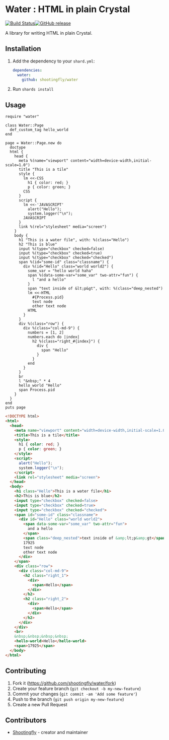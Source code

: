 # Water : HTML in plain Crystal

[![Build Status](https://travis-ci.org/shootingfly/water.svg?branch=master)](https://travis-ci.org/shootingfly/water)[![GitHub release](https://img.shields.io/github/release/shootingfly/water.svg)](https://github.com/shootingfly/water/releases)

A library for writing HTML in plain Crystal.

## Installation

1. Add the dependency to your `shard.yml`:

   ```yaml
   dependencies:
     water:
       github: shootingfly/water
   ```

2. Run `shards install`

## Usage

```crystal
require "water"

class Water::Page
  def_custom_tag hello_world
end

page = Water::Page.new do
  doctype
  html {
    head {
      meta %(name="viewport" content="width=device-width,initial-scale=1.0")
      title "This is a tile"
      style {
        lm <<-CSS
          h1 { color: red; }
          p { color: green; }
        CSS
      }
      script {
        lm <<-'JAVASCRIPT'
          alert("Hello");
          system.logger("\n");
        JAVASCRIPT
      }
      link %(rel="stylesheet" media="screen")
    }
    body {
      h1 "This is a water file", with: %(class="Hello")
      h2 "This is blue"
      input %(type="checkbox" checked=false)
      input %(type="checkbox" checked=true)
      input %(type="checkbox" checked="checked")
      span %(id="some-id" class="classname") {
        div %(id="Hello" class="world world2") {
          some_var = "hello world haha"
          span %(data-some-var="some_var" two-attr="fun") {
            l "and a hello"
          }
          span "text inside of &lt;p&gt", with: %(class="deep_nested")
          lm <<-HTML
            #{Process.pid}
            text node
            other text node
          HTML
        }
      }
      div %(class="row") {
        div %(class="col-md-9") {
          numbers = [1, 2]
          numbers.each do |index|
            h2 %(class="right_#{index}") {
              div {
                span "Hello"
              }
            }
          end
        }
      }
      br
      l "&nbsp;" * 4
      hello_world "Hello"
      span Process.pid
    }
  }
end
puts page
```

```HTML
<!DOCTYPE html>
<html>
  <head>
    <meta name="viewport" content="width=device-width,initial-scale=1.0">
    <title>This is a tile</title>
    <style>
      h1 { color: red; }
      p { color: green; }
    </style>
    <script>
      alert("Hello");
      system.logger("\n");
    </script>
    <link rel="stylesheet" media="screen">
  </head>
  <body>
    <h1 class="Hello">This is a water file</h1>
    <h2>This is blue</h2>
    <input type="checkbox" checked=false>
    <input type="checkbox" checked=true>
    <input type="checkbox" checked="checked">
    <span id="some-id" class="classname">
      <div id="Hello" class="world world2">
        <span data-some-var="some_var" two-attr="fun">
          and a hello
        </span>
        <span class="deep_nested">text inside of &amp;lt;p&amp;gt</span>
        17925
        text node
        other text node
      </div>
    </span>
    <div class="row">
      <div class="col-md-9">
        <h2 class="right_1">
          <div>
            <span>Hello</span>
          </div>
        </h2>
        <h2 class="right_2">
          <div>
            <span>Hello</span>
          </div>
        </h2>
      </div>
    </div>
    <br>
    &nbsp;&nbsp;&nbsp;&nbsp;
    <hello-world>Hello</hello-world>
    <span>17925</span>
  </body>
</html>
```

## Contributing

1. Fork it (<https://github.com/shootingfly/water/fork>)
2. Create your feature branch (`git checkout -b my-new-feature`)
3. Commit your changes (`git commit -am 'Add some feature'`)
4. Push to the branch (`git push origin my-new-feature`)
5. Create a new Pull Request

## Contributors

- [Shootingfly](https://github.com/shootingfly) - creator and maintainer
